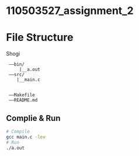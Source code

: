 # 110503527_assignment_2
# File Structure
Shogi
     
     ——bin/
         |__a.out
     ——src/
        |__main.c


     ——Makefile
     ——README.md
	
## Complie & Run
```sh
# Compile
gcc main.c -lev
# Run
./a.out
```
